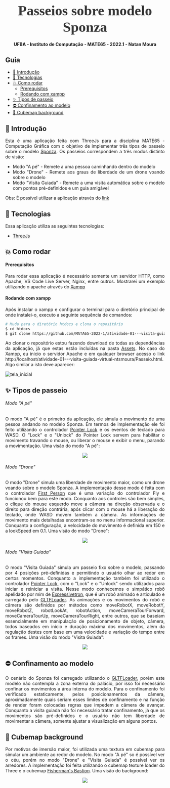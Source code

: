 <!--[![Open in Visual Studio Code](https://classroom.github.com/assets/open-in-vscode-c66648af7eb3fe8bc4f294546bfd86ef473780cde1dea487d3c4ff354943c9ae.svg)](https://classroom.github.com/online_ide?assignment_repo_id=7748531&assignment_repo_type=AssignmentRepo)
# Atividade 1 - Visita Guiada Virtual

## Contexto

Um dos modelos mais utilizados na avaliação de algoritmos de iluminação global é o [átrio do Palácio de Sponza, na Croácia](https://en.wikipedia.org/wiki/Sponza_Palace). O modelo 3D foi criado em 2002 por [Marko Dabrovic](https://www.archilovers.com/marko-dabrovi%C3%A6/), e desde então tem recebido ajustes e modificações para testar a capacidade gráfica dos algoritmos de renderização, como a remodelagem feita por [Frank Meinl](https://www.artstation.com/digitalwerk), na época na [Crytek](https://www.crytek.com/), a padronização feita por [Morgan McGuire](https://casual-effects.com/g3d/data10/common/model/crytek_sponza/sponza.zip) e mais recentemente a elevação da qualidade visual feita pelo grupo da [Intel](https://www.intel.com/content/www/us/en/newsroom/opinion/intel-graphics-step-up-research.html), liderado por [Anton Kaplanyan](http://kaplanyan.com/).

## Objetivo:

O objetivo da atividade é construir uma aplicação em [Three.JS](https://threejs.org/) que permita fazer um passeio virtual nesse modelo. Para tanto voces devem fornecer ao usuário 3 modalidades de percurso:

1. **Modo "Andando a pé"**: O usuário poderá andar pelo modelo como uma pessoa o faria no modelo real;

1. **Modo "Drone"**: Simular os graus de liberdade de um drone se movendo pelo espaço do modelo[^1];

1. **Modo "Visita Guiada"**: Nesse modo um caminho pré-definido deve ser fornecido, levando o usuário a pelo menos 4 pontos relevantes do modelo.

Voce pode utiliziar qualquer um dos [*controlers*](https://threejs.org/docs/index.html?q=control) disponíveis no *Three.JS*. No entanto, esses *controlers* devem ser customizados, de tal forma que permitam a real sensação de uma visita a pé, um sobrevoo ou uma visita guidada automática. Em outras palavras, questões como escala, velocidade do movimento e tipo de controle disponível devem ser levadas em conta. 

## Requisitos:

- Como o modelo não contempla a parte externa do átrio do palácio, os passeios devem ser restritos aos limites do modelo;
- Considere a questão da escala ao configurar o movimento nos passeios, de modo a garantir uma sensação de estar mesmo dentro do espaço real;
- No modo **"visita guiada"** o usuário deverá ter um avatar como "guia" para conduzi-lo ao longo do percurso. O avatar deverá ser um modelo articulado e animado[^2] que irá à frente do usuário durante o percurso.  

## Entrega e Critérios de Avaliação:

O trabalho será submetido individualmente através do repositório disponibilizado pelo professor, via GitHub Classroom, para essa atividade. 
> **Não serão consideradas versões enviadas por e-mail, Google Classroom, Discord, ou outros meios.**

O trabalho será avaliado a partir dos seguintes critérios:

| Critério | Pontuação |
| :--- | :---: |
| 1. Documentação (README) | 0,5 |
| 2. Configuração do cenário | 0,5 | 
| 3. Modo "Andando à Pé" | 2,0 |
| 4. Modo "Drone" | 2,0 |
| 5. Modo "Visita Guiada" |  |
| - Movimentação | 2,0 |
| - Avatar do "guia" | 1,5 |
| 6. Confinamento dos movimentos ao modelo | 1,5 |

## Penalidades:              

> Será aplicada a penalização de -1,0 pto por dia de atraso (verificado via data da ultima submissão no repositório)
> 
>> **Em casos de plágio (total ou parcial) todos os envolvidos terão suas avaliações zeradas**. 

## Referências:

[1] Peter SHIRLEY, Michael ASHIKHMIN, Steve MARSCHNER. **Fundamentals of Computer Graphics**. AK Peters/CRC Press, 5th Edition, 2021.

[2] John F. Hughes, Andries van Dam, Morgan McGuire, David F. Sklar, James D. Foley, Steven K. Feiner. **Computer Graphics : Principles and 
Practice Third Edition in C**. Addison-Weslley. 2013.

[3] DIRKSEN, Jos. **Learn Three. js: Programming 3D animations and visualizations for the web with HTML5 and WebGL**. Packt Publishing Ltd, 2018.

[^1]: a colisão entre os elementos do espaço, como colunas, cortinas, etc, podem ser desconsideradas nesse caso. 
[^2]: nos exemplos do *Three.JS* voce pode encontrar alguns modelos desse tipo. Mas se quiser pode escolher outros em sites especializados como o [*SketchFab*](https://sketchfab.com/) fica a seu critério.-->

<!-- Logo -->

<h1 align="center" style="font-family: Ubuntu; font-size: 45px; color: #333; margin-bottom: 0">
  Passeios sobre modelo Sponza
</h1>

<!-- Description -->

<h4 align="center">
	UFBA - Instituto de Computação - MATE65 - 2022.1 - Natan Moura
</h4>

<!-- Summary -->

<h2>Guia</h2>

- [:book: Introdução](#book-introdução)
- [:rocket: Tecnologias](#rocket-tecnologias)
- [:boom: Como rodar](#boom-como-rodar)
    - [Prerequisitos](#prerequisitos)
    - [Rodando com xampp](#rodando-com-xampp)
- [:sparkles: Tipos de passeio](#sparkles-tipos-de-passeio)
- [:no_entry: Confinamento ao modelo](#no_entry-confinamento-ao-modelo)
- [:european_castle: Cubemap background](#european_castle-cubemap-background)

<a id="doc"></a>

<div align="justify">

<a id="introdução"></a>

## :book: Introdução

Esta é uma aplicação feita com ThreeJs para a disciplina MATE65 - Computação Gráfica com o objetivo de implementar três tipos de passeio sobre o modelo [Sponza](https://github.com/jimmiebergmann/Sponza). Os passeios correspondem a três modos distinto de visão:
- Modo "A pé" - Remete a uma pessoa caminhando dentro do modelo
- Modo "Drone" - Remete aos graus de liberdade de um drone voando sobre o modelo
- Modo "Visita Guiada" - Remete a uma visita automática sobre o modelo com pontos pré-definidos e um guia amigável
	
Obs: É possível utilizar a aplicação através do [link](https://ntsmoura.github.io/passeiocg/)

<a id="tecnologias"></a>

## :rocket: Tecnologias

Essa aplicação utiliza as seguintes tecnologias:

- [ThreeJs](https://threejs.org/)

<a id="como-executar"></a>

## :boom: Como rodar

#### Prerequisitos

Para rodar essa aplicação é necessário somente um servidor HTTP, como Apache, VS Code Live Server, Nginx, entre outros. Mostrarei um exemplo utilizando o apache através do [Xampp](https://www.apachefriends.org/pt_br/index.html)

#### Rodando com xampp

Após instalar o xampp e configurar o terminal para o diretório principal de onde instalei-o, executo a seguinte sequência de comandos:

```sh
# Muda para o diretório htdocs e clona o repositório
$ cd htdocs
$ git clone https://github.com/MATA65-2022-1/atividade-01---visita-guiada-virtual-ntsmoura/

```

Ao clonar o repositório estou fazendo download de todas as dependências da aplicação, já que estas estão incluídas na pasta [Assets](https://github.com/MATA65-2022-1/atividade-01---visita-guiada-virtual-ntsmoura/tree/main/Assets). No caso do Xampp, eu inicio o servidor Apache e em qualquer browser acesso o link http://localhost/atividade-01---visita-guiada-virtual-ntsmoura/Passeio.html. Algo similar a isto deve aparecer:

![tela_inicial](https://i.imgur.com/bEbBqpR.jpeg)


<a id="code-format"></a>

## :sparkles: Tipos de passeio

###### Modo "A pé"

O modo "A pé" é o primeiro da aplicação, ele simula o movimento de uma pessoa andando no modelo Sponza. Em termos de implementação ele foi feito utilizando o controlador [Pointer Lock](https://threejs.org/docs/#examples/en/controls/PointerLockControls) e os eventos de teclado para WASD. O "Lock" e o "Unlock" do Pointer Lock servem para habilitar o movimento travando o mouse, ou liberar o mouse e exibir o menu, parando a movimentação. Uma visão do modo "A pé":

<p align="center">
<img src="https://media.giphy.com/media/3gNpf0QW2Ms9W5Uk8M/giphy.gif"/>
</p>

###### Modo "Drone"

O modo "Drone" simula uma liberdade de movimento maior, como um drone voando sobre o modelo Sponza. A implementação desse modo é feita com o controlador [First Person](https://threejs.org/docs/#examples/en/controls/FirstPersonControls) que é uma variação do controlador Fly e funcionou bem para este modo. Conquanto aos controles são bem simples, o clique do mouse esquerdo move a câmera na direção observada e o direito para direção contrária, após clicar com o mouse há a liberação do teclado, onde WASD movem também a câmera. As informações de movimento mais detalhadas encontram-se no menu informacional superior. Conquanto a configuração, a velocidade do movimento é definida em 150 e a lookSpeed em 0.1. Uma visão do modo "Drone":

<p align="center">
<img src="https://media.giphy.com/media/TjNVYu2qhdyjTcPxx4/giphy.gif"/>
</p>

###### Modo "Visita Guiada"

O modo "Visita Guiada" simula um passeio fixo sobre o modelo, passando por 4 posições pré-definidas e permitindo o usuário olhar ao redor em certos momentos. Conquanto a implementação também foi utilizado o controlador [Pointer Lock](https://threejs.org/docs/#examples/en/controls/PointerLockControls), com o "Lock" e o "Unlock" sendo utilizados para iniciar e reiniciar a visita. Nesse modo conhecemos o simpático robô apelidado por mim de [Expressivetron](https://sketchfab.com/3d-models/robot-expressive-190ef77551c14273a9b4145f06f35dc1), que é um robô animado e articulado e carregado pelo [GLTFLoader](https://threejs.org/docs/#examples/en/loaders/GLTFLoader). As animações e os movimentos do robô e câmera são definidos por métodos como moveRobotX, moveRobotY, moveRobotZ, robotLookAt, robotAction, moveCameraTourForward, moveCameraTourUp, moveCameraTourRight, entre outros, que se baseiam essencialmente em manipulação de posicionamento de objeto, câmera, todos baseados em início e duração máxima dos movimentos, além da regulação destes com base em uma velocidade e variação do tempo entre os frames. Uma visão do modo "Visita Guiada":

<p align="center">
<img src="https://media.giphy.com/media/EpvVm7qK3qAfiBClhi/giphy-downsized-large.gif"/>
</p>


## :no_entry: Confinamento ao modelo

O cenário do Sponza foi carregado utilizando o [GLTFLoader](https://threejs.org/docs/#examples/en/loaders/GLTFLoader), porém este modelo não contempla a zona externa do palácio, por isso foi necessário confinar os movimentos a área interna do modelo. Para o confinamento foi verificado estaticamente, pelos posicionamentos da câmera, aproximadamente quais seriam esses limites de confinamento e na função de render foram colocadas regras que impedem a câmera de avançar. Conquanto a visita guiada não foi necessário tratar confinamento, já que os movimentos são pré-definidos e o usuário não tem liberdade de movimentar a câmera, somente ajustar a visualização em alguns pontos.

## :european_castle: Cubemap background

Por motivos de imersão maior, foi utilizada uma textura em cubemap para simular um ambiente ao redor do modelo. No modo "A pé" so é possível ver o céu, porém no modo "Drone" e "Visita Guiada" é possível ver os arredores. A implementação foi feita utilizando o cubemap texture loader do Three e o cubemap [Fisherman's Bastion](https://www.humus.name/index.php?page=Cubemap&item=FishermansBastion). Uma visão do background:

<p align="center">
<img src="https://media.giphy.com/media/gf4gJgispDhjb9lUIY/giphy-downsized-large.gif"/>
</p>
	
</div>


